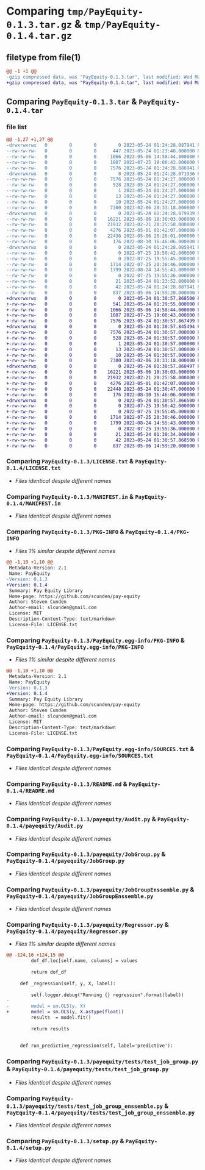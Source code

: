 # Comparing `tmp/PayEquity-0.1.3.tar.gz` & `tmp/PayEquity-0.1.4.tar.gz`

## filetype from file(1)

```diff
@@ -1 +1 @@
-gzip compressed data, was "PayEquity-0.1.3.tar", last modified: Wed May 24 01:24:28 2023, max compression
+gzip compressed data, was "PayEquity-0.1.4.tar", last modified: Wed May 24 01:30:57 2023, max compression
```

## Comparing `PayEquity-0.1.3.tar` & `PayEquity-0.1.4.tar`

### file list

```diff
@@ -1,27 +1,27 @@
-drwxrwxrwx   0        0        0        0 2023-05-24 01:24:28.087941 PayEquity-0.1.3/
--rw-rw-rw-   0        0        0      447 2023-05-24 01:23:48.000000 PayEquity-0.1.3/CHANGELOG.txt
--rw-rw-rw-   0        0        0     1066 2023-05-06 14:58:44.000000 PayEquity-0.1.3/LICENSE.txt
--rw-rw-rw-   0        0        0     1087 2022-07-25 19:00:43.000000 PayEquity-0.1.3/MANIFEST.in
--rw-rw-rw-   0        0        0     7576 2023-05-24 01:24:28.086941 PayEquity-0.1.3/PKG-INFO
-drwxrwxrwx   0        0        0        0 2023-05-24 01:24:28.071936 PayEquity-0.1.3/PayEquity.egg-info/
--rw-rw-rw-   0        0        0     7576 2023-05-24 01:24:27.000000 PayEquity-0.1.3/PayEquity.egg-info/PKG-INFO
--rw-rw-rw-   0        0        0      528 2023-05-24 01:24:27.000000 PayEquity-0.1.3/PayEquity.egg-info/SOURCES.txt
--rw-rw-rw-   0        0        0        1 2023-05-24 01:24:27.000000 PayEquity-0.1.3/PayEquity.egg-info/dependency_links.txt
--rw-rw-rw-   0        0        0       13 2023-05-24 01:24:27.000000 PayEquity-0.1.3/PayEquity.egg-info/requires.txt
--rw-rw-rw-   0        0        0       10 2023-05-24 01:24:27.000000 PayEquity-0.1.3/PayEquity.egg-info/top_level.txt
--rw-rw-rw-   0        0        0     7300 2023-02-06 20:33:18.000000 PayEquity-0.1.3/README.md
-drwxrwxrwx   0        0        0        0 2023-05-24 01:24:28.079939 PayEquity-0.1.3/payequity/
--rw-rw-rw-   0        0        0    16221 2023-05-06 18:30:03.000000 PayEquity-0.1.3/payequity/Audit.py
--rw-rw-rw-   0        0        0    21932 2023-02-21 20:25:58.000000 PayEquity-0.1.3/payequity/JobGroup.py
--rw-rw-rw-   0        0        0     4276 2023-05-01 01:42:07.000000 PayEquity-0.1.3/payequity/JobGroupEnssemble.py
--rw-rw-rw-   0        0        0    22436 2023-05-06 20:26:01.000000 PayEquity-0.1.3/payequity/Regressor.py
--rw-rw-rw-   0        0        0      176 2022-08-10 16:46:06.000000 PayEquity-0.1.3/payequity/__init__.py
-drwxrwxrwx   0        0        0        0 2023-05-24 01:24:28.085941 PayEquity-0.1.3/payequity/tests/
--rw-rw-rw-   0        0        0        0 2022-07-25 19:50:42.000000 PayEquity-0.1.3/payequity/tests/__init__.py
--rw-rw-rw-   0        0        0        0 2022-07-25 19:55:45.000000 PayEquity-0.1.3/payequity/tests/test_audit.py
--rw-rw-rw-   0        0        0     1714 2022-07-25 20:30:46.000000 PayEquity-0.1.3/payequity/tests/test_job_group.py
--rw-rw-rw-   0        0        0     1799 2022-08-24 14:55:43.000000 PayEquity-0.1.3/payequity/tests/test_job_group_enssemble.py
--rw-rw-rw-   0        0        0        0 2022-07-25 19:55:36.000000 PayEquity-0.1.3/payequity/tests/test_regressor.py
--rw-rw-rw-   0        0        0       21 2023-05-24 01:23:52.000000 PayEquity-0.1.3/payequity/version.py
--rw-rw-rw-   0        0        0       42 2023-05-24 01:24:28.087941 PayEquity-0.1.3/setup.cfg
--rw-rw-rw-   0        0        0      837 2023-05-06 14:59:20.000000 PayEquity-0.1.3/setup.py
+drwxrwxrwx   0        0        0        0 2023-05-24 01:30:57.868500 PayEquity-0.1.4/
+-rw-rw-rw-   0        0        0      541 2023-05-24 01:29:55.000000 PayEquity-0.1.4/CHANGELOG.txt
+-rw-rw-rw-   0        0        0     1066 2023-05-06 14:58:44.000000 PayEquity-0.1.4/LICENSE.txt
+-rw-rw-rw-   0        0        0     1087 2022-07-25 19:00:43.000000 PayEquity-0.1.4/MANIFEST.in
+-rw-rw-rw-   0        0        0     7576 2023-05-24 01:30:57.867499 PayEquity-0.1.4/PKG-INFO
+drwxrwxrwx   0        0        0        0 2023-05-24 01:30:57.845494 PayEquity-0.1.4/PayEquity.egg-info/
+-rw-rw-rw-   0        0        0     7576 2023-05-24 01:30:57.000000 PayEquity-0.1.4/PayEquity.egg-info/PKG-INFO
+-rw-rw-rw-   0        0        0      528 2023-05-24 01:30:57.000000 PayEquity-0.1.4/PayEquity.egg-info/SOURCES.txt
+-rw-rw-rw-   0        0        0        1 2023-05-24 01:30:57.000000 PayEquity-0.1.4/PayEquity.egg-info/dependency_links.txt
+-rw-rw-rw-   0        0        0       13 2023-05-24 01:30:57.000000 PayEquity-0.1.4/PayEquity.egg-info/requires.txt
+-rw-rw-rw-   0        0        0       10 2023-05-24 01:30:57.000000 PayEquity-0.1.4/PayEquity.egg-info/top_level.txt
+-rw-rw-rw-   0        0        0     7300 2023-02-06 20:33:18.000000 PayEquity-0.1.4/README.md
+drwxrwxrwx   0        0        0        0 2023-05-24 01:30:57.860497 PayEquity-0.1.4/payequity/
+-rw-rw-rw-   0        0        0    16221 2023-05-06 18:30:03.000000 PayEquity-0.1.4/payequity/Audit.py
+-rw-rw-rw-   0        0        0    21932 2023-02-21 20:25:58.000000 PayEquity-0.1.4/payequity/JobGroup.py
+-rw-rw-rw-   0        0        0     4276 2023-05-01 01:42:07.000000 PayEquity-0.1.4/payequity/JobGroupEnssemble.py
+-rw-rw-rw-   0        0        0    22448 2023-05-24 01:30:47.000000 PayEquity-0.1.4/payequity/Regressor.py
+-rw-rw-rw-   0        0        0      176 2022-08-10 16:46:06.000000 PayEquity-0.1.4/payequity/__init__.py
+drwxrwxrwx   0        0        0        0 2023-05-24 01:30:57.866500 PayEquity-0.1.4/payequity/tests/
+-rw-rw-rw-   0        0        0        0 2022-07-25 19:50:42.000000 PayEquity-0.1.4/payequity/tests/__init__.py
+-rw-rw-rw-   0        0        0        0 2022-07-25 19:55:45.000000 PayEquity-0.1.4/payequity/tests/test_audit.py
+-rw-rw-rw-   0        0        0     1714 2022-07-25 20:30:46.000000 PayEquity-0.1.4/payequity/tests/test_job_group.py
+-rw-rw-rw-   0        0        0     1799 2022-08-24 14:55:43.000000 PayEquity-0.1.4/payequity/tests/test_job_group_enssemble.py
+-rw-rw-rw-   0        0        0        0 2022-07-25 19:55:36.000000 PayEquity-0.1.4/payequity/tests/test_regressor.py
+-rw-rw-rw-   0        0        0       21 2023-05-24 01:30:34.000000 PayEquity-0.1.4/payequity/version.py
+-rw-rw-rw-   0        0        0       42 2023-05-24 01:30:57.868500 PayEquity-0.1.4/setup.cfg
+-rw-rw-rw-   0        0        0      837 2023-05-06 14:59:20.000000 PayEquity-0.1.4/setup.py
```

### Comparing `PayEquity-0.1.3/LICENSE.txt` & `PayEquity-0.1.4/LICENSE.txt`

 * *Files identical despite different names*

### Comparing `PayEquity-0.1.3/MANIFEST.in` & `PayEquity-0.1.4/MANIFEST.in`

 * *Files identical despite different names*

### Comparing `PayEquity-0.1.3/PKG-INFO` & `PayEquity-0.1.4/PKG-INFO`

 * *Files 1% similar despite different names*

```diff
@@ -1,10 +1,10 @@
 Metadata-Version: 2.1
 Name: PayEquity
-Version: 0.1.3
+Version: 0.1.4
 Summary: Pay Equity Library
 Home-page: https://github.com/scunden/pay-equity
 Author: Steven Cunden
 Author-email: slcunden@gmail.com
 License: MIT
 Description-Content-Type: text/markdown
 License-File: LICENSE.txt
```

### Comparing `PayEquity-0.1.3/PayEquity.egg-info/PKG-INFO` & `PayEquity-0.1.4/PayEquity.egg-info/PKG-INFO`

 * *Files 1% similar despite different names*

```diff
@@ -1,10 +1,10 @@
 Metadata-Version: 2.1
 Name: PayEquity
-Version: 0.1.3
+Version: 0.1.4
 Summary: Pay Equity Library
 Home-page: https://github.com/scunden/pay-equity
 Author: Steven Cunden
 Author-email: slcunden@gmail.com
 License: MIT
 Description-Content-Type: text/markdown
 License-File: LICENSE.txt
```

### Comparing `PayEquity-0.1.3/PayEquity.egg-info/SOURCES.txt` & `PayEquity-0.1.4/PayEquity.egg-info/SOURCES.txt`

 * *Files identical despite different names*

### Comparing `PayEquity-0.1.3/README.md` & `PayEquity-0.1.4/README.md`

 * *Files identical despite different names*

### Comparing `PayEquity-0.1.3/payequity/Audit.py` & `PayEquity-0.1.4/payequity/Audit.py`

 * *Files identical despite different names*

### Comparing `PayEquity-0.1.3/payequity/JobGroup.py` & `PayEquity-0.1.4/payequity/JobGroup.py`

 * *Files identical despite different names*

### Comparing `PayEquity-0.1.3/payequity/JobGroupEnssemble.py` & `PayEquity-0.1.4/payequity/JobGroupEnssemble.py`

 * *Files identical despite different names*

### Comparing `PayEquity-0.1.3/payequity/Regressor.py` & `PayEquity-0.1.4/payequity/Regressor.py`

 * *Files 1% similar despite different names*

```diff
@@ -124,16 +124,15 @@
         dof_df.loc[self.name, columns] = values
         
         return dof_df
 
     def _regression(self, y, X, label):
         
         self.logger.debug("Running {} regression".format(label))
-
-        model = sm.OLS(y, X)
+        model = sm.OLS(y, X.astype(float))
         results  = model.fit()
 
         return results
 
         
     def run_predictive_regression(self, label='predictive'):
```

### Comparing `PayEquity-0.1.3/payequity/tests/test_job_group.py` & `PayEquity-0.1.4/payequity/tests/test_job_group.py`

 * *Files identical despite different names*

### Comparing `PayEquity-0.1.3/payequity/tests/test_job_group_enssemble.py` & `PayEquity-0.1.4/payequity/tests/test_job_group_enssemble.py`

 * *Files identical despite different names*

### Comparing `PayEquity-0.1.3/setup.py` & `PayEquity-0.1.4/setup.py`

 * *Files identical despite different names*

